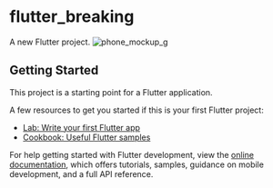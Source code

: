 # flutter_breaking

A new Flutter project.
![phone_mockup_g](https://github.com/user-attachments/assets/fe97ccad-dc16-4d4a-81ef-0db1ae168bb7)

## Getting Started

This project is a starting point for a Flutter application.

A few resources to get you started if this is your first Flutter project:

- [Lab: Write your first Flutter app](https://docs.flutter.dev/get-started/codelab)
- [Cookbook: Useful Flutter samples](https://docs.flutter.dev/cookbook)

For help getting started with Flutter development, view the
[online documentation](https://docs.flutter.dev/), which offers tutorials,
samples, guidance on mobile development, and a full API reference.
